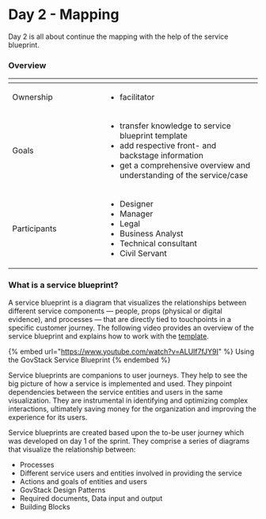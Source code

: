 # Day 2 - Mapping

Day 2 is all about continue the mapping with the help of the service blueprint.

### Overview

<table data-header-hidden><thead><tr><th width="174"></th><th></th></tr></thead><tbody><tr><td>Ownership</td><td><ul><li>facilitator</li></ul></td></tr><tr><td>Goals</td><td><ul><li>transfer knowledge to service blueprint template</li><li>add respective front- and backstage information</li><li>get a comprehensive overview and understanding of the service/case</li></ul></td></tr><tr><td>Participants</td><td><ul><li>Designer</li><li>Manager</li><li>Legal</li><li>Business Analyst</li><li>Technical consultant</li><li>Civil Servant</li></ul></td></tr></tbody></table>

### What is a service blueprint?

A service blueprint is a diagram that visualizes the relationships between different service components — people, props (physical or digital evidence), and processes — that are directly tied to touchpoints in a specific customer journey. The following video provides an overview of the service blueprint and explains how to work with the [template](https://www.figma.com/file/DAK1g4cpOaBYIEh86jrSaf/Service-Blueprint-Template?type=whiteboard\&node-id=0-1\&t=AUu6VlsxJrZyLQUG-0).&#x20;

{% embed url="https://www.youtube.com/watch?v=ALUlf7fJY9I" %}
Using the GovStack Service Blueprint
{% endembed %}

Service blueprints are companions to user journeys. They help to see the big picture of how a service is implemented and used. They pinpoint dependencies between the service entities and users in the same visualization. They are instrumental in identifying and optimizing complex interactions, ultimately saving money for the organization and improving the experience for its users.

Service blueprints are created based upon the to-be user journey which was developed on day 1 of the sprint. They comprise a series of diagrams that visualize the relationship between:

* Processes
* Different service users and entities involved in providing the service&#x20;
* Actions and goals of entities and users&#x20;
* GovStack Design Patterns&#x20;
* Required documents, Data input and output&#x20;
* Building Blocks

